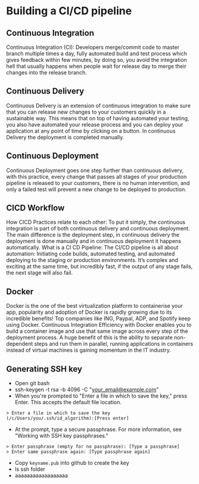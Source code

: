 # Building a CI/CD pipeline
## Continuous Integration

Continuous Integration (CI): Developers merge/commit code to master branch multiple times a day, fully automated build and test process which gives feedback within few minutes, by doing so, you avoid the integration hell that usually happens when people wait for release day to merge their changes into the release branch.


## Continuous Delivery

Continuous Delivery is an extension of continuous integration to make sure that you can release new changes to your customers quickly in a sustainable way. This means that on top of having automated your testing, you also have automated your release process and you can deploy your application at any point of time by clicking on a button. In continuous Delivery the deployment is completed manually.

## Continuous Deployment 

Continuous Deployment goes one step further than continuous delivery, with this practice, every change that passes all stages of your production pipeline is released to your customers, there is no human intervention, and only a failed test will prevent a new change to be deployed to production.

## CICD Workflow

How CICD Practices relate to each other: To put it simply, the continuous integration is part of both continuous delivery and continuous deployment. The main difference is the deployment step, in continuous delivery the deployment is done manually and in continuous deployment it happens automatically.
What is a CI CD Pipeline: The CI/CD pipeline is all about automation: Initiating code builds, automated testing, and automated deploying to the staging or production environments. It’s complex and exciting at the same time, but incredibly fast, if the output of any stage fails, the next stage will also fail.

## Docker

Docker is the one of the best virtualization platform to containerise your app, popularity and adoption of Docker is rapidly growing due to its incredible benefits! Top companies like ING, Paypal, ADP, and Spotify keep using Docker. Continuous Integration Efficiency with Docker enables you to build a container image and use that same image across every step of the deployment process. A huge benefit of this is the ability to separate non-dependent steps and run them in parallel, running applications in containers instead of virtual machines is gaining momentum in the IT industry.

## Generating SSH key

- Open git bash
- ssh-keygen -t rsa -b 4096 -C "your_email@example.com"
- When you're prompted to "Enter a file in which to save the key," press Enter. This accepts the default file location. 
```
> Enter a file in which to save the key (/c/Users/you/.ssh/id_algorithm):[Press enter]
```

- At the prompt, type a secure passphrase. For more information, see "Working with SSH key passphrases." 

```
> Enter passphrase (empty for no passphrase): [Type a passphrase]
> Enter same passphrase again: [Type passphrase again]
```
- Copy `keyname.pub` into github to create the key
- ls ssh folder
- aaaaaaaaaaaaaaaaaa
